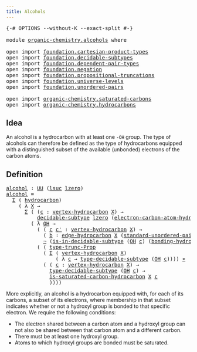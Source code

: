 ```yaml
---
title: Alcohols
---
```


<pre class="Agda"><a id="34" class="Symbol">{-#</a> <a id="38" class="Keyword">OPTIONS</a> <a id="46" class="Pragma">--without-K</a> <a id="58" class="Pragma">--exact-split</a> <a id="72" class="Symbol">#-}</a>

<a id="77" class="Keyword">module</a> <a id="84" href="organic-chemistry.alcohols.html" class="Module">organic-chemistry.alcohols</a> <a id="111" class="Keyword">where</a>

<a id="118" class="Keyword">open</a> <a id="123" class="Keyword">import</a> <a id="130" href="foundation.cartesian-product-types.html" class="Module">foundation.cartesian-product-types</a>
<a id="165" class="Keyword">open</a> <a id="170" class="Keyword">import</a> <a id="177" href="foundation.decidable-subtypes.html" class="Module">foundation.decidable-subtypes</a>
<a id="207" class="Keyword">open</a> <a id="212" class="Keyword">import</a> <a id="219" href="foundation.dependent-pair-types.html" class="Module">foundation.dependent-pair-types</a>
<a id="251" class="Keyword">open</a> <a id="256" class="Keyword">import</a> <a id="263" href="foundation.negation.html" class="Module">foundation.negation</a>
<a id="283" class="Keyword">open</a> <a id="288" class="Keyword">import</a> <a id="295" href="foundation.propositional-truncations.html" class="Module">foundation.propositional-truncations</a>
<a id="332" class="Keyword">open</a> <a id="337" class="Keyword">import</a> <a id="344" href="foundation.universe-levels.html" class="Module">foundation.universe-levels</a>
<a id="371" class="Keyword">open</a> <a id="376" class="Keyword">import</a> <a id="383" href="foundation.unordered-pairs.html" class="Module">foundation.unordered-pairs</a>

<a id="411" class="Keyword">open</a> <a id="416" class="Keyword">import</a> <a id="423" href="organic-chemistry.saturated-carbons.html" class="Module">organic-chemistry.saturated-carbons</a>
<a id="459" class="Keyword">open</a> <a id="464" class="Keyword">import</a> <a id="471" href="organic-chemistry.hydrocarbons.html" class="Module">organic-chemistry.hydrocarbons</a>
</pre>
## Idea

An alcohol is a hydrocarbon with at least one `-OH` group. The type of alcohols can therefore be defined as the type of hydrocarbons equipped with a distinguished subset of the available (unbonded) electrons of the carbon atoms.

## Definition

<pre class="Agda"><a id="alcohol"></a><a id="769" href="organic-chemistry.alcohols.html#769" class="Function">alcohol</a> <a id="777" class="Symbol">:</a> <a id="779" href="foundation-core.universe-levels.html#235" class="Primitive">UU</a> <a id="782" class="Symbol">(</a><a id="783" href="Agda.Primitive.html#780" class="Primitive">lsuc</a> <a id="788" href="Agda.Primitive.html#764" class="Primitive">lzero</a><a id="793" class="Symbol">)</a>
<a id="795" href="organic-chemistry.alcohols.html#769" class="Function">alcohol</a> <a id="803" class="Symbol">=</a>
  <a id="807" href="foundation-core.dependent-pair-types.html#515" class="Record">Σ</a> <a id="809" class="Symbol">(</a> <a id="811" href="organic-chemistry.hydrocarbons.html#1564" class="Function">hydrocarbon</a><a id="822" class="Symbol">)</a>
    <a id="828" class="Symbol">(</a> <a id="830" class="Symbol">λ</a> <a id="832" href="organic-chemistry.alcohols.html#832" class="Bound">X</a> <a id="834" class="Symbol">→</a>
      <a id="842" href="foundation-core.dependent-pair-types.html#515" class="Record">Σ</a> <a id="844" class="Symbol">(</a> <a id="846" class="Symbol">(</a><a id="847" href="organic-chemistry.alcohols.html#847" class="Bound">c</a> <a id="849" class="Symbol">:</a> <a id="851" href="organic-chemistry.hydrocarbons.html#2659" class="Function">vertex-hydrocarbon</a> <a id="870" href="organic-chemistry.alcohols.html#832" class="Bound">X</a><a id="871" class="Symbol">)</a> <a id="873" class="Symbol">→</a>
          <a id="885" href="foundation.decidable-subtypes.html#1806" class="Function">decidable-subtype</a> <a id="903" href="Agda.Primitive.html#764" class="Primitive">lzero</a> <a id="909" class="Symbol">(</a><a id="910" href="organic-chemistry.hydrocarbons.html#3636" class="Function">electron-carbon-atom-hydrocarbon</a> <a id="943" href="organic-chemistry.alcohols.html#832" class="Bound">X</a> <a id="945" href="organic-chemistry.alcohols.html#847" class="Bound">c</a><a id="946" class="Symbol">))</a>
        <a id="957" class="Symbol">(</a> <a id="959" class="Symbol">λ</a> <a id="961" href="organic-chemistry.alcohols.html#961" class="Bound">OH</a> <a id="964" class="Symbol">→</a>
          <a id="976" class="Symbol">(</a> <a id="978" class="Symbol">(</a> <a id="980" href="organic-chemistry.alcohols.html#980" class="Bound">c</a> <a id="982" href="organic-chemistry.alcohols.html#982" class="Bound">c&#39;</a> <a id="985" class="Symbol">:</a> <a id="987" href="organic-chemistry.hydrocarbons.html#2659" class="Function">vertex-hydrocarbon</a> <a id="1006" href="organic-chemistry.alcohols.html#832" class="Bound">X</a><a id="1007" class="Symbol">)</a> <a id="1009" class="Symbol">→</a>
            <a id="1023" class="Symbol">(</a> <a id="1025" href="organic-chemistry.alcohols.html#1025" class="Bound">b</a> <a id="1027" class="Symbol">:</a> <a id="1029" href="organic-chemistry.hydrocarbons.html#3175" class="Function">edge-hydrocarbon</a> <a id="1046" href="organic-chemistry.alcohols.html#832" class="Bound">X</a> <a id="1048" class="Symbol">(</a><a id="1049" href="foundation.unordered-pairs.html#4458" class="Function">standard-unordered-pair</a> <a id="1073" href="organic-chemistry.alcohols.html#980" class="Bound">c</a> <a id="1075" href="organic-chemistry.alcohols.html#982" class="Bound">c&#39;</a><a id="1077" class="Symbol">))</a> <a id="1080" class="Symbol">→</a>
            <a id="1094" href="foundation-core.negation.html#465" class="Function">¬</a> <a id="1096" class="Symbol">(</a><a id="1097" href="foundation.decidable-subtypes.html#2373" class="Function">is-in-decidable-subtype</a> <a id="1121" class="Symbol">(</a><a id="1122" href="organic-chemistry.alcohols.html#961" class="Bound">OH</a> <a id="1125" href="organic-chemistry.alcohols.html#980" class="Bound">c</a><a id="1126" class="Symbol">)</a> <a id="1128" class="Symbol">(</a><a id="1129" href="organic-chemistry.hydrocarbons.html#4051" class="Function">bonding-hydrocarbon</a> <a id="1149" href="organic-chemistry.alcohols.html#832" class="Bound">X</a> <a id="1151" href="organic-chemistry.alcohols.html#1025" class="Bound">b</a><a id="1152" class="Symbol">)))</a> <a id="1156" href="foundation-core.cartesian-product-types.html#590" class="Function Operator">×</a>
          <a id="1168" class="Symbol">(</a> <a id="1170" class="Symbol">(</a> <a id="1172" href="foundation.propositional-truncations.html#2048" class="Function">type-trunc-Prop</a>
            <a id="1200" class="Symbol">(</a> <a id="1202" href="foundation-core.dependent-pair-types.html#515" class="Record">Σ</a> <a id="1204" class="Symbol">(</a> <a id="1206" href="organic-chemistry.hydrocarbons.html#2659" class="Function">vertex-hydrocarbon</a> <a id="1225" href="organic-chemistry.alcohols.html#832" class="Bound">X</a><a id="1226" class="Symbol">)</a>
                <a id="1244" class="Symbol">(</a> <a id="1246" class="Symbol">λ</a> <a id="1248" href="organic-chemistry.alcohols.html#1248" class="Bound">c</a> <a id="1250" class="Symbol">→</a> <a id="1252" href="foundation.decidable-subtypes.html#2794" class="Function">type-decidable-subtype</a> <a id="1275" class="Symbol">(</a><a id="1276" href="organic-chemistry.alcohols.html#961" class="Bound">OH</a> <a id="1279" href="organic-chemistry.alcohols.html#1248" class="Bound">c</a><a id="1280" class="Symbol">))))</a> <a id="1285" href="foundation-core.cartesian-product-types.html#590" class="Function Operator">×</a>
            <a id="1299" class="Symbol">(</a> <a id="1301" class="Symbol">(</a> <a id="1303" href="organic-chemistry.alcohols.html#1303" class="Bound">c</a> <a id="1305" class="Symbol">:</a> <a id="1307" href="organic-chemistry.hydrocarbons.html#2659" class="Function">vertex-hydrocarbon</a> <a id="1326" href="organic-chemistry.alcohols.html#832" class="Bound">X</a><a id="1327" class="Symbol">)</a> <a id="1329" class="Symbol">→</a>
              <a id="1345" href="foundation.decidable-subtypes.html#2794" class="Function">type-decidable-subtype</a> <a id="1368" class="Symbol">(</a><a id="1369" href="organic-chemistry.alcohols.html#961" class="Bound">OH</a> <a id="1372" href="organic-chemistry.alcohols.html#1303" class="Bound">c</a><a id="1373" class="Symbol">)</a> <a id="1375" class="Symbol">→</a>
              <a id="1391" href="organic-chemistry.saturated-carbons.html#823" class="Function">is-saturated-carbon-hydrocarbon</a> <a id="1423" href="organic-chemistry.alcohols.html#832" class="Bound">X</a> <a id="1425" href="organic-chemistry.alcohols.html#1303" class="Bound">c</a>
              <a id="1441" class="Symbol">))))</a>
</pre>
More explicitly, an alcohol is a hydrocarbon equipped with, for each of its carbons, a subset of its electrons, where membership in that subset indicates whether or not a hydroxyl group is bonded to that specific electron. We require the following conditions:

- The electron shared between a carbon atom and a hydroxyl group can not also be shared between that carbon atom and a different carbon.
- There must be at least one hydroxyl group.
- Atoms to which hydroxyl groups are bonded must be saturated.
